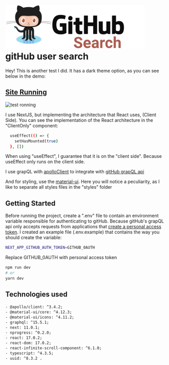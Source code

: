 # ![gitHub Search logo](https://github.com/GersonDantas/front-end-GitHub-Search/blob/gerson-dantas/src/assets/images/Logo.svg) gitHub user search

Hey! This is another test I did. It has a dark theme option, as you can see below in the demo:

## [Site Running](https://githubsearch-ax9jdzhgz-front-end-test-gerson-dantas.vercel.app/)

![test ronning](https://github.com/GersonDantas/img/blob/main/SearchGitHub.gif)

 I use NextJS, but implementing the architecture that React uses, (Client Side). You can see the implementation of the React architecture in the "ClientOnly" component:

```bash
  useEffect(() => {
    setHasMounted(true)
  }, [])
```

When using "useEffect", I guarantee that it is on the "client side". Because useEffect only runs on the client side.

I use grapQL with [apolloClient](https://www.apollographql.com/docs/react/get-started/) to integrate with
[gitHub grapQL api](https://docs.github.com/pt/graphql)

And for styling, use the [material-ui](https://material-ui.com/pt/components/material-icons/). Here you will notice a peculiarity, as I like to separate all styles files in the "styles" folder

## Getting Started

Before running the project, create a ".env" file to contain an environment variable responsible for authenticating to gitHub. Because gitHub's grapQL api only accepts requests from applications that [create a personal access token](https://docs.github.com/pt/github/authenticating-to-github/keeping-your-account-and-data-secure/creating-a-personal-access-token). I created an example file (.env.example) that contains the way you should create the variable:

```bash
NEXT_APP_GITHUB_AUTH_TOKEN=GITHUB_0AUTH
```
Replace GITHUB_0AUTH with personal access token

```bash
npm run dev
# or
yarn dev
```

## Technologies used

    - @apollo/client: ^3.4.2;
    - @material-ui/core: ^4.12.3;
    - @material-ui/icons: ^4.11.2;
    - graphql: ^15.5.1;
    - next: 11.0.1;
    - nprogress: ^0.2.0;
    - react: 17.0.2;
    - react-dom: 17.0.2;
    - react-infinite-scroll-component: ^6.1.0;
    - typescript: ^4.3.5;
    - uuid: ^8.3.2 .

